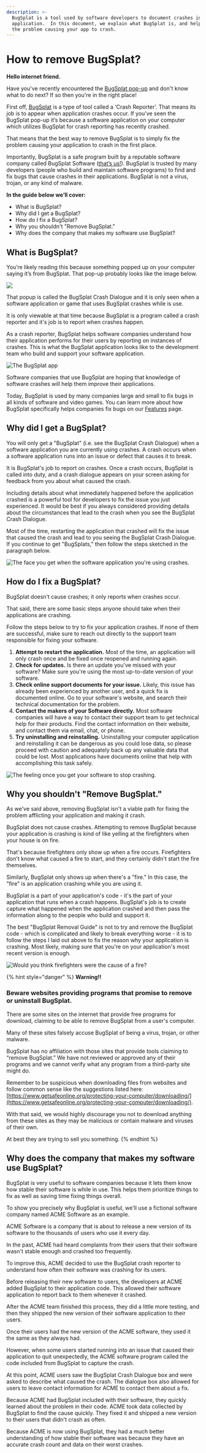 ```yaml
---
description: >-
  BugSplat is a tool used by software developers to document crashes in an
  application.  In this document, we explain what BugSplat is, and help you fix
  the problem causing your app to crash.
---
```


# How to remove BugSplat?

**Hello internet friend.**

Have you've recently encountered the [BugSplat pop-up](../../../about/who-is-bugsplat/brand-guidelines.md#wall-of-fame) and don't know what to do next? If so then you're in the right place!

First off, [BugSplat](https://bugsplat.com) is a type of tool called a ‘Crash Reporter’. That means its job is to appear when application crashes occur. If you’ve seen the BugSplat pop-up it’s because a software application on your computer which utilizes BugSplat for crash reporting has recently crashed.

That means that the best way to remove BugSplat is to simply fix the problem causing your application to crash in the first place.

Importantly, BugSplat is a safe program built by a reputable software company called BugSplat Software \([that’s us!](https://bugsplat.com/about)\). BugSplat is trusted by many developers \(people who build and maintain software programs\) to find and fix bugs that cause crashes in their applications. BugSplat is not a virus, trojan, or any kind of malware.

**In the guide below we’ll cover:**

* What is BugSplat?
* Why did I get a BugSplat?
* How do I fix a BugSplat?
* Why you shouldn't "Remove BugSplat."
* Why does the company that makes my software use BugSplat?

## What is BugSplat?

You’re likely reading this because something popped up on your computer saying it’s from BugSplat. That pop-up probably looks like the image below.

![](../../../.gitbook/assets/bugsplat-dialog-4.png)

That popup is called the BugSplat Crash Dialogue and it is only seen when a software application or game that uses BugSplat crashes while is use.

It is only viewable at that time because BugSplat is a program called a crash reporter and it's job is to report when crashes happen.

As a crash reporter, BugSplat helps software companies understand how their application performs for their users by reporting on instances of crashes. This is what the BugSplat application looks like to the development team who build and support your software application.

![The BugSplat app](../../../.gitbook/assets/what-developers-see-in-bs.gif)

Software companies that use BugSplat are hoping that knowledge of software crashes will help them improve their applications.

Today, BugSplat is used by many companies large and small to fix bugs in all kinds of software and video games. You can learn more about how BugSplat specifically helps companies fix bugs on our [Features](http://localhost:3000/features/) page.

## Why did I get a BugSplat? <a id="why_did_i_get_bugsplat"></a>

You will only get a "BugSplat" \(i.e. see the BugSplat Crash Dialogue\) when a software application you are currently using crashes. A crash occurs when a software application runs into an issue or defect that causes it to break.

It is BugSplat's job to report on crashes. Once a crash occurs, BugSplat is called into duty, and a crash dialogue appears on your screen asking for feedback from you about what caused the crash.

Including details about what immediately happened before the application crashed is a powerful tool for developers to fix the issue you just experienced. It would be best if you always considered providing details about the circumstances that lead to the crash when you see the BugSplat Crash Dialogue.

Most of the time, restarting the application that crashed will fix the issue that caused the crash and lead to you seeing the BugSplat Crash Dialogue. If you continue to get "BugSplats," then follow the steps sketched in the paragraph below.

![The face you get when the software application you&apos;re using crashes.](../../../.gitbook/assets/man-actively-getting-a-bugsplat-1.jpg)

## How do I fix a BugSplat? <a id="how_to_fix_bugsplat"></a>

BugSplat doesn’t cause crashes; it only reports when crashes occur.

That said, there are some basic steps anyone should take when their applications are crashing.

Follow the steps below to try to fix your application crashes. If none of them are successful, make sure to reach out directly to the support team responsible for fixing your software.

1. **Attempt to restart the application.** Most of the time, an application will only crash once and be fixed once reopened and running again.
2. **Check for updates.** Is there an update you've missed with your software? Make sure you're using the most up-to-date version of your software.
3. **Check online support documents for your issue.** Likely, this issue has already been experienced by another user, and a quick fix is documented online. Go to your software's website, and search their technical documentation for the problem.
4. **Contact the makers of your Software directly.** Most software companies will have a way to contact their support team to get technical help for their products. Find the contact information on their website, and contact them via email, chat, or phone.
5. **Try uninstalling and reinstalling.** Uninstalling your computer application and reinstalling it can be dangerous as you could lose data, so please proceed with caution and adequately back up any valuable data that could be lost. Most applications have documents online that help with accomplishing this task safely.

![The feeling once you get your software to stop crashing.](../../../.gitbook/assets/feeling-once-software-fixed-1.jpg)

## Why you shouldn't "Remove BugSplat." <a id="how_to_fix_bugsplat"></a>

As we've said above, removing BugSplat isn't a viable path for fixing the problem afflicting your application and making it crash.

BugSplat does not cause crashes. Attempting to remove BugSplat because your application is crashing is kind of like yelling at the firefighters when your house is on fire.

That's because firefighters only show up when a fire occurs. Firefighters don't know what caused a fire to start, and they certainly didn't start the fire themselves.

Similarly, BugSplat only shows up when there's a "fire." In this case, the "fire" is an application crashing while you are using it.

BugSplat is a part of your application's code - it's the part of your application that runs when a crash happens. BugSplat's job is to create capture what happened when the application crashed and then pass the information along to the people who build and support it.

The best "BugSplat Removal Guide" is not to try and remove the BugSplat code - which is complicated and likely to break everything worse - it is to follow the steps I laid out above to fix the reason why your application is crashing. Most likely, making sure that you're on your application's most recent version is enough.

![Would you think firefighters were the cause of a fire?](../../../.gitbook/assets/bugsplat-is-like-a-firefighter-1.jpg)

{% hint style="danger" %}
**Warning!!**

### Beware websites providing programs that promise to remove or uninstall BugSplat.

There are some sites on the internet that provide free programs for download, claiming to be able to remove BugSplat from a user's computer.

Many of these sites falsely accuse BugSplat of being a virus, trojan, or other malware.

BugSplat has no affiliation with those sites that provide tools claiming to “remove BugSplat.” We have not reviewed or approved any of their programs and we cannot verify what any program from a third-party site might do.

Remember to be suspicious when downloading files from websites and follow common sense like the suggestions listed here: [https://www.getsafeonline.org/protecting-your-computer/downloading/](https://www.getsafeonline.org/protecting-your-computer/downloading/).

With that said, we would highly discourage you not to download anything from these sites as they may be malicious or contain malware and viruses of their own.

At best they are trying to sell you something.
{% endhint %}

## Why does the company that makes my software use BugSplat?

BugSplat is very useful to software companies because it lets them know how stable their software is while in use. This helps them prioritize things to fix as well as saving time fixing things overall.

To show you precisely why BugSplat is useful, we'll use a fictional software company named ACME Software as an example.

ACME Software is a company that is about to release a new version of its software to the thousands of users who use it every day.

In the past, ACME had heard complaints from their users that their software wasn't stable enough and crashed too frequently.

To improve this, ACME decided to use the BugSplat crash reporter to understand how often their software was crashing for its users.

Before releasing their new software to users, the developers at ACME added BugSplat to their application code. This allowed their software application to report back to them whenever it crashed.

After the ACME team finished this process, they did a little more testing, and then they shipped the new version of their software application to their users.

Once their users had the new version of the ACME software, they used it the same as they always had.

However, when some users started running into an issue that caused their application to quit unexpectedly, the ACME software program called the code included from BugSplat to capture the crash.

At this point, ACME users saw the BugSplat Crash Dialogue box and were asked to describe what caused the crash. The dialogue box also allowed for users to leave contact information for ACME to contact them about a fix.

Because ACME had BugSplat included with their software, they quickly learned about the problem in their code. ACME took data collected by BugSplat to find the cause quickly. They fixed it and shipped a new version to their users that didn't crash as often.

Because ACME is now using BugSplat, they had a much better understanding of how stable their software was because they have an accurate crash count and data on their worst crashes.

